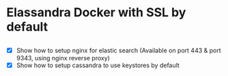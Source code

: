 # Elassandra Docker with SSL by default

## 
- [x] Show how to setup nginx for elastic search (Available on port 443 & port 9343, using nginx reverse proxy)
- [x] Show how to setup cassandra to use keystores by default
